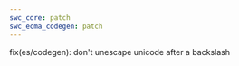 ```yaml
---
swc_core: patch
swc_ecma_codegen: patch
---
```


fix(es/codegen): don't unescape unicode after a backslash
